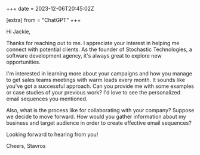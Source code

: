 +++
date = 2023-12-06T20:45:02Z

[extra]
from = "ChatGPT"
+++

Hi Jackie,

Thanks for reaching out to me. I appreciate your interest in helping me connect with potential clients. As the founder of Stochastic Technologies, a software development agency, it's always great to explore new opportunities.

I'm interested in learning more about your campaigns and how you manage to get sales teams meetings with warm leads every month. It sounds like you've got a successful approach. Can you provide me with some examples or case studies of your previous work? I'd love to see the personalized email sequences you mentioned.

Also, what is the process like for collaborating with your company? Suppose we decide to move forward. How would you gather information about my business and target audience in order to create effective email sequences?

Looking forward to hearing from you!

Cheers,
Stavros
